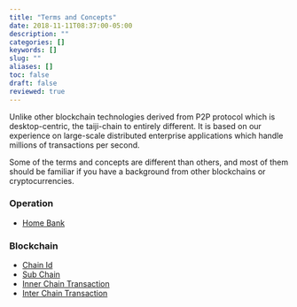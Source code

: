 ```yaml
---
title: "Terms and Concepts"
date: 2018-11-11T08:37:00-05:00
description: ""
categories: []
keywords: []
slug: ""
aliases: []
toc: false
draft: false
reviewed: true
---
```


Unlike other blockchain technologies derived from P2P protocol which is desktop-centric, the taiji-chain to entirely different. It is based on our experience on large-scale distributed enterprise applications which handle millions of transactions per second. 

Some of the terms and concepts are different than others, and most of them should be familiar if you have a background from other blockchains or cryptocurrencies. 


### Operation

* [Home Bank](/concept/home-bank/)


### Blockchain

* [Chain Id](/concept/chain-id/)
* [Sub Chain](/concept/sub-chain/)
* [Inner Chain Transaction](/concept/inner-tx/)
* [Inter Chain Transaction](/concept/inter-tx/)


